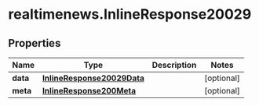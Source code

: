 # realtimenews.InlineResponse20029

## Properties

Name | Type | Description | Notes
------------ | ------------- | ------------- | -------------
**data** | [**InlineResponse20029Data**](InlineResponse20029Data.md) |  | [optional] 
**meta** | [**InlineResponse200Meta**](InlineResponse200Meta.md) |  | [optional] 


